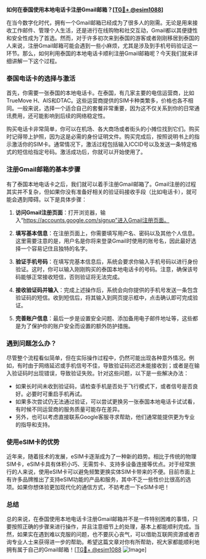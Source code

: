 **如何在泰国使用本地电话卡注册Gmail邮箱？[[TG💪+ @esim1088](https://t.me/s/esim1088)]**

在当今数字化时代，拥有一个Gmail邮箱已经成为了很多人的刚需。无论是用来接收工作邮件、管理个人生活，还是进行在线购物和社交互动，Gmail都以其便捷性和安全性成为了首选。然而，对于许多初次来到泰国的游客或者刚刚移居到泰国的人来说，注册Gmail邮箱可能会遇到一些小麻烦，尤其是涉及到手机号码验证这一环节。那么，如何利用泰国的本地电话卡顺利注册Gmail邮箱呢？今天我们就来详细讲解一下这个过程。

### 泰国电话卡的选择与激活

首先，你需要一张泰国的本地电话卡。在泰国，有几家主要的电信运营商，比如TrueMove H、AIS和DTAC。这些运营商提供的SIM卡种类繁多，价格也各不相同。一般来说，选择一个适合自己的套餐非常重要，因为这不仅关系到你的日常通讯费用，还可能影响到后续的网络稳定性。

购买电话卡非常简单，你可以在机场、各大商场或者街头的小摊位找到它们。购买时记得带上护照，因为这是必需的身份证明文件。购买完成后，按照说明书上的指示激活你的SIM卡。通常情况下，激活过程包括输入ICCID号以及发送一条特定格式的短信给指定号码。激活成功后，你就可以开始使用了。

### 注册Gmail邮箱的基本步骤

有了泰国本地电话卡之后，我们就可以着手注册Gmail邮箱了。Gmail注册的过程其实并不复杂，但如果你没有准备好相关的验证码接收手段（比如电话卡），就可能会遇到障碍。以下是具体步骤：

1. **访问Gmail注册页面**：打开浏览器，输入“https://accounts.google.com/signup”进入Gmail注册页面。
   
2. **填写基本信息**：在注册页面上，你需要填写用户名、密码以及其他个人信息。这里需要注意的是，用户名是你将来登录Gmail时使用的账号名，因此最好选择一个容易记住且独特的名字。

3. **验证手机号码**：在填写完基本信息后，系统会要求你输入手机号码以进行身份验证。这时，你可以输入刚刚购买的泰国本地电话卡的号码。注意，确保该号码能够正常接收短信，否则验证将无法完成。

4. **接收验证码并输入**：完成上述操作后，系统会向你提供的手机号发送一条包含验证码的短信。收到短信后，将其输入到网页提示框中，点击确认即可完成验证。

5. **完善账户信息**：最后一步是设置安全问题、添加备用电子邮件地址等，这些都是为了保护你的账户安全而设置的额外防护措施。

### 遇到问题怎么办？

尽管整个流程看似简单，但在实际操作过程中，仍然可能出现各种意外情况。例如，有时由于网络延迟或手机信号不佳，导致验证码迟迟未能接收到；或者是在输入验证码时出现错误，导致验证失败。针对这些问题，以下是一些解决办法：

- 如果长时间未收到验证码，请检查手机是否处于飞行模式下，或者信号是否良好。必要时可重启手机再试。
- 如果多次尝试仍无法通过验证，可以尝试更换另一张泰国本地电话卡试试看，有时候不同运营商的服务质量可能存在差异。
- 另外，也可以考虑直接联系Google客服寻求帮助，他们通常能提供更为专业的指导和支持。

### 使用eSIM卡的优势

近年来，随着技术的发展，eSIM卡逐渐成为了一种新的趋势。相比于传统的物理SIM卡，eSIM卡具有体积小巧、无需剪卡、支持多设备连接等优点。对于经常旅行的人来说，使用eSIM卡可以避免频繁更换实体SIM卡带来的不便。目前市面上有许多品牌推出了支持eSIM功能的产品和服务，其中不乏一些性价比很高的选项。如果你想体验更加现代化的通信方式，不妨考虑一下eSIM卡吧！

### 总结

总的来说，在泰国使用本地电话卡注册Gmail邮箱并不是一件特别困难的事情，只要按照正确的步骤来进行操作，并且注意细节上的处理，基本上都能顺利完成。当然，如果实在遇到难以克服的问题，也不要灰心丧气，可以借助互联网资源或者咨询专业人士来获得进一步的帮助。希望这篇文章对你有所帮助，祝大家都能顺利地拥有属于自己的Gmail邮箱！[[TG💪+ @esim1088](https://t.me/s/esim1088) ![Image](https://i.postimg.cc/4NQfJmqS/Snipaste-2025-05-13-00-14-12.png)]